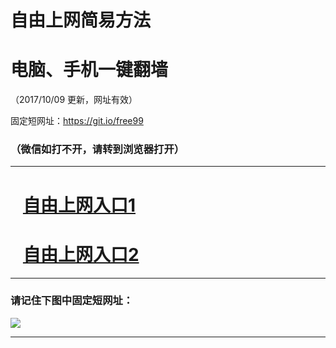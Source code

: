 ﻿# 自由上网简易方法

# 电脑、手机一键翻墙

（2017/10/09 更新，网址有效）

固定短网址：https://git.io/free99

### （微信如打不开，请转到浏览器打开）


***





# &nbsp;&nbsp; <a href="http://ft1734517357.fwq-tz-1001.info/fwqtz01.html?t=100900132439 " target="_blank">自由上网入口1</a>
# &nbsp;&nbsp; <a href="http://ft1084723652.fwq-tz-1002.info/fwqtz02.html?t=100900120926 " target="_blank">自由上网入口2</a>
***

### 请记住下图中固定短网址：

<img src="https://s3-us-west-2.amazonaws.com/fwq-1001/yjfq-20170905okok.png" /> 


***

